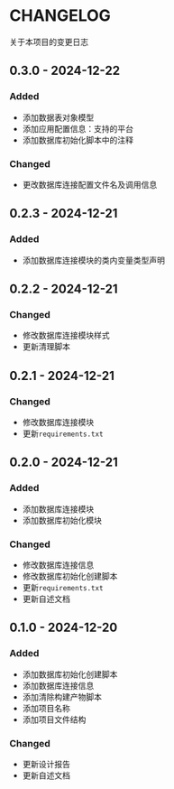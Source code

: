 # CHANGELOG

关于本项目的变更日志

## 0.3.0 - 2024-12-22

### Added

- 添加数据表对象模型
- 添加应用配置信息：支持的平台
- 添加数据库初始化脚本中的注释

### Changed

- 更改数据库连接配置文件名及调用信息

## 0.2.3 - 2024-12-21

### Added

- 添加数据库连接模块的类内变量类型声明

## 0.2.2 - 2024-12-21

### Changed

- 修改数据库连接模块样式
- 更新清理脚本

## 0.2.1 - 2024-12-21

### Changed

- 修改数据库连接模块
- 更新`requirements.txt`

## 0.2.0 - 2024-12-21

### Added

- 添加数据库连接模块
- 添加数据库初始化模块

### Changed

- 修改数据库连接信息
- 修改数据库初始化创建脚本
- 更新`requirements.txt`
- 更新自述文档

## 0.1.0 - 2024-12-20

### Added

- 添加数据库初始化创建脚本
- 添加数据库连接信息
- 添加清除构建产物脚本
- 添加项目名称
- 添加项目文件结构

### Changed

- 更新设计报告
- 更新自述文档
